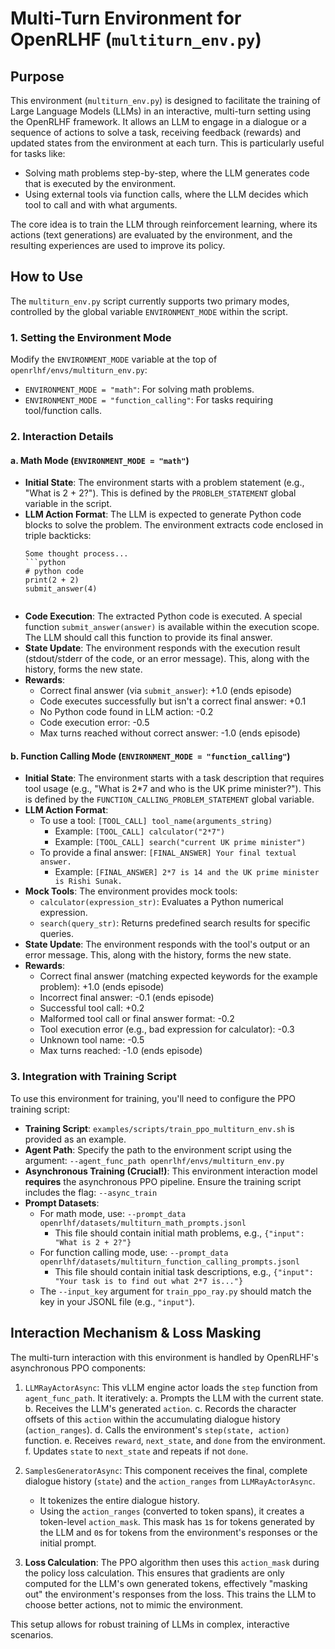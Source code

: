 # Multi-Turn Environment for OpenRLHF (`multiturn_env.py`)

## Purpose

This environment (`multiturn_env.py`) is designed to facilitate the training of Large Language Models (LLMs) in an interactive, multi-turn setting using the OpenRLHF framework. It allows an LLM to engage in a dialogue or a sequence of actions to solve a task, receiving feedback (rewards) and updated states from the environment at each turn. This is particularly useful for tasks like:

*   Solving math problems step-by-step, where the LLM generates code that is executed by the environment.
*   Using external tools via function calls, where the LLM decides which tool to call and with what arguments.

The core idea is to train the LLM through reinforcement learning, where its actions (text generations) are evaluated by the environment, and the resulting experiences are used to improve its policy.

## How to Use

The `multiturn_env.py` script currently supports two primary modes, controlled by the global variable `ENVIRONMENT_MODE` within the script.

### 1. Setting the Environment Mode

Modify the `ENVIRONMENT_MODE` variable at the top of `openrlhf/envs/multiturn_env.py`:

*   `ENVIRONMENT_MODE = "math"`: For solving math problems.
*   `ENVIRONMENT_MODE = "function_calling"`: For tasks requiring tool/function calls.

### 2. Interaction Details

#### a. Math Mode (`ENVIRONMENT_MODE = "math"`)

*   **Initial State**: The environment starts with a problem statement (e.g., "What is 2 + 2?"). This is defined by the `PROBLEM_STATEMENT` global variable in the script.
*   **LLM Action Format**: The LLM is expected to generate Python code blocks to solve the problem. The environment extracts code enclosed in triple backticks:
    ```
    Some thought process...
    ```python
    # python code
    print(2 + 2)
    submit_answer(4)
    ```
    ```
*   **Code Execution**: The extracted Python code is executed. A special function `submit_answer(answer)` is available within the execution scope. The LLM should call this function to provide its final answer.
*   **State Update**: The environment responds with the execution result (stdout/stderr of the code, or an error message). This, along with the history, forms the new state.
*   **Rewards**:
    *   Correct final answer (via `submit_answer`): +1.0 (ends episode)
    *   Code executes successfully but isn't a correct final answer: +0.1
    *   No Python code found in LLM action: -0.2
    *   Code execution error: -0.5
    *   Max turns reached without correct answer: -1.0 (ends episode)

#### b. Function Calling Mode (`ENVIRONMENT_MODE = "function_calling"`)

*   **Initial State**: The environment starts with a task description that requires tool usage (e.g., "What is 2*7 and who is the UK prime minister?"). This is defined by the `FUNCTION_CALLING_PROBLEM_STATEMENT` global variable.
*   **LLM Action Format**:
    *   To use a tool: `[TOOL_CALL] tool_name(arguments_string)`
        *   Example: `[TOOL_CALL] calculator("2*7")`
        *   Example: `[TOOL_CALL] search("current UK prime minister")`
    *   To provide a final answer: `[FINAL_ANSWER] Your final textual answer.`
        *   Example: `[FINAL_ANSWER] 2*7 is 14 and the UK prime minister is Rishi Sunak.`
*   **Mock Tools**: The environment provides mock tools:
    *   `calculator(expression_str)`: Evaluates a Python numerical expression.
    *   `search(query_str)`: Returns predefined search results for specific queries.
*   **State Update**: The environment responds with the tool's output or an error message. This, along with the history, forms the new state.
*   **Rewards**:
    *   Correct final answer (matching expected keywords for the example problem): +1.0 (ends episode)
    *   Incorrect final answer: -0.1 (ends episode)
    *   Successful tool call: +0.2
    *   Malformed tool call or final answer format: -0.2
    *   Tool execution error (e.g., bad expression for calculator): -0.3
    *   Unknown tool name: -0.5
    *   Max turns reached: -1.0 (ends episode)

### 3. Integration with Training Script

To use this environment for training, you'll need to configure the PPO training script:

*   **Training Script**: `examples/scripts/train_ppo_multiturn_env.sh` is provided as an example.
*   **Agent Path**: Specify the path to the environment script using the argument:
    `--agent_func_path openrlhf/envs/multiturn_env.py`
*   **Asynchronous Training (Crucial!)**: This environment interaction model **requires** the asynchronous PPO pipeline. Ensure the training script includes the flag:
    `--async_train`
*   **Prompt Datasets**:
    *   For math mode, use: `--prompt_data openrlhf/datasets/multiturn_math_prompts.jsonl`
        *   This file should contain initial math problems, e.g., `{"input": "What is 2 + 2?"}`
    *   For function calling mode, use: `--prompt_data openrlhf/datasets/multiturn_function_calling_prompts.jsonl`
        *   This file should contain initial task descriptions, e.g., `{"input": "Your task is to find out what 2*7 is..."}`
    *   The `--input_key` argument for `train_ppo_ray.py` should match the key in your JSONL file (e.g., `"input"`).

## Interaction Mechanism & Loss Masking

The multi-turn interaction with this environment is handled by OpenRLHF's asynchronous PPO components:

1.  `LLMRayActorAsync`: This vLLM engine actor loads the `step` function from `agent_func_path`. It iteratively:
    a. Prompts the LLM with the current state.
    b. Receives the LLM's generated `action`.
    c. Records the character offsets of this `action` within the accumulating dialogue history (`action_ranges`).
    d. Calls the environment's `step(state, action)` function.
    e. Receives `reward`, `next_state`, and `done` from the environment.
    f. Updates `state` to `next_state` and repeats if not `done`.

2.  `SamplesGeneratorAsync`: This component receives the final, complete dialogue history (`state`) and the `action_ranges` from `LLMRayActorAsync`.
    *   It tokenizes the entire dialogue history.
    *   Using the `action_ranges` (converted to token spans), it creates a token-level `action_mask`. This mask has `1`s for tokens generated by the LLM and `0`s for tokens from the environment's responses or the initial prompt.

3.  **Loss Calculation**: The PPO algorithm then uses this `action_mask` during the policy loss calculation. This ensures that gradients are only computed for the LLM's own generated tokens, effectively "masking out" the environment's responses from the loss. This trains the LLM to choose better actions, not to mimic the environment.

This setup allows for robust training of LLMs in complex, interactive scenarios.
